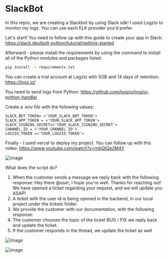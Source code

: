 # SlackBot

In this repro, we are creating a Slackbot by using Slack sdk!
I used Logzio to monitor my logs. You can use each ELK provider you'd prefer. 

Let's start!
You need to follow up with this guide to create your app in Slack:
https://slack.dev/bolt-python/tutorial/getting-started

Afterward - please install the requirements by using the command to install all of the Python modules and packages listed:
```bash
pip install -r requirements.txt 
```
You can create a trial account at Logzio with 5GB and 14 days of retention:
https://logz.io/

You need to send logs from Python: 
https://github.com/logzio/logzio-python-handler

Create a .env file with the following values:
```
SLACK_BOT_TOKEN= <'YOUR_SLACK_BOT_TOKEN'>
SLACK_APP_TOKEN = <'YOUR_SLACK_APP_TOKEN'>
SLACK_SIGNING_SECRET=<'YOUR_SLACK_SIGNING_SECRET'>
CHANNEL_ID = <'YOUR_CHANNEL_ID'>
LOGZIO_TOKEN =<'YOUR_LOGZIO_TOKEN'>
```

Finally - I used vercel to deploy my project. You can follow up with this video: 
https://www.youtube.com/watch?v=rnbQIQe2M4Y

![image](https://github.com/RefaelMizrahi/SlackBot/assets/74647294/0209fe3f-57c0-4e7f-b418-c2da4918cb3f)


What does the script do?
1. When the customer sends a message we reply back with the following response:
Hey there @user, I hope you're well. Thanks for reaching out!
We have opened a ticket regarding your request, and we will update you ASAP!
2. A ticket with the user id is being opened in the backend,  in our local  project under the tickets folder. 
3. We provide the customer with our documentation, with the following response:
4. The customer chooses the topic of the ticket BUG / FIX we reply back and update the ticket.
5. If the customer responds in the thread, we update the ticket as well 

![image](https://github.com/RefaelMizrahi/SlackBot/assets/74647294/2cdfbbdc-31ca-4bd1-8f1e-98334f13b3f9)

![image](https://github.com/RefaelMizrahi/SlackBot/assets/74647294/6e09c4ae-f035-41fd-9ca3-f6b2f90ff921)
